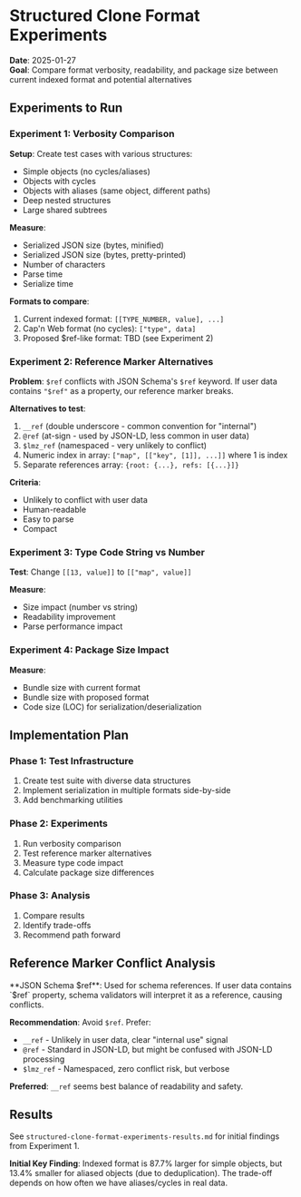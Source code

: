 # Structured Clone Format Experiments

**Date**: 2025-01-27  
**Goal**: Compare format verbosity, readability, and package size between current indexed format and potential alternatives

## Experiments to Run

### Experiment 1: Verbosity Comparison

**Setup**: Create test cases with various structures:
- Simple objects (no cycles/aliases)
- Objects with cycles
- Objects with aliases (same object, different paths)
- Deep nested structures
- Large shared subtrees

**Measure**:
- Serialized JSON size (bytes, minified)
- Serialized JSON size (bytes, pretty-printed)
- Number of characters
- Parse time
- Serialize time

**Formats to compare**:
1. Current indexed format: `[[TYPE_NUMBER, value], ...]`
2. Cap'n Web format (no cycles): `["type", data]`
3. Proposed $ref-like format: TBD (see Experiment 2)

### Experiment 2: Reference Marker Alternatives

**Problem**: `$ref` conflicts with JSON Schema's `$ref` keyword. If user data contains `"$ref"` as a property, our reference marker breaks.

**Alternatives to test**:
1. `__ref` (double underscore - common convention for "internal")
2. `@ref` (at-sign - used by JSON-LD, less common in user data)
3. `$lmz_ref` (namespaced - very unlikely to conflict)
4. Numeric index in array: `["map", [["key", [1]], ...]]` where 1 is index
5. Separate references array: `{root: {...}, refs: [{...}]}`

**Criteria**:
- Unlikely to conflict with user data
- Human-readable
- Easy to parse
- Compact

### Experiment 3: Type Code String vs Number

**Test**: Change `[[13, value]]` to `[["map", value]]`

**Measure**:
- Size impact (number vs string)
- Readability improvement
- Parse performance impact

### Experiment 4: Package Size Impact

**Measure**:
- Bundle size with current format
- Bundle size with proposed format
- Code size (LOC) for serialization/deserialization

## Implementation Plan

### Phase 1: Test Infrastructure
1. Create test suite with diverse data structures
2. Implement serialization in multiple formats side-by-side
3. Add benchmarking utilities

### Phase 2: Experiments
1. Run verbosity comparison
2. Test reference marker alternatives
3. Measure type code impact
4. Calculate package size differences

### Phase 3: Analysis
1. Compare results
2. Identify trade-offs
3. Recommend path forward

## Reference Marker Conflict Analysis

**JSON Schema $ref**: Used for schema references. If user data contains `$ref` property, schema validators will interpret it as a reference, causing conflicts.

**Recommendation**: Avoid `$ref`. Prefer:
- `__ref` - Unlikely in user data, clear "internal use" signal
- `@ref` - Standard in JSON-LD, but might be confused with JSON-LD processing
- `$lmz_ref` - Namespaced, zero conflict risk, but verbose

**Preferred**: `__ref` seems best balance of readability and safety.

## Results

See `structured-clone-format-experiments-results.md` for initial findings from Experiment 1.

**Initial Key Finding**: Indexed format is 87.7% larger for simple objects, but 13.4% smaller for aliased objects (due to deduplication). The trade-off depends on how often we have aliases/cycles in real data.

